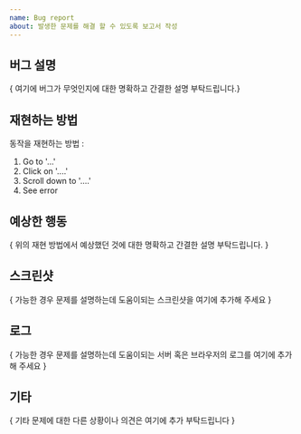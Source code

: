 ```yaml
---
name: Bug report
about: 발생한 문제를 해결 할 수 있도록 보고서 작성
---
```


## 버그 설명

{ 여기에 버그가 무엇인지에 대한 명확하고 간결한 설명 부탁드립니다.}

## 재현하는 방법

동작을 재현하는 방법 :

1. Go to '...'
2. Click on '....'
3. Scroll down to '....'
4. See error

## 예상한 행동

{ 위의 재현 방법에서 예상했던 것에 대한 명확하고 간결한 설명 부탁드립니다. }

## 스크린샷

{ 가능한 경우 문제를 설명하는데 도움이되는 스크린샷을 여기에 추가해 주세요 }

## 로그

{ 가능한 경우 문제를 설명하는데 도움이되는 서버 혹은 브라우저의 로그를 여기에 추가해 주세요 }

## 기타

{ 기타 문제에 대한 다른 상황이나 의견은 여기에 추가 부탁드립니다 }
